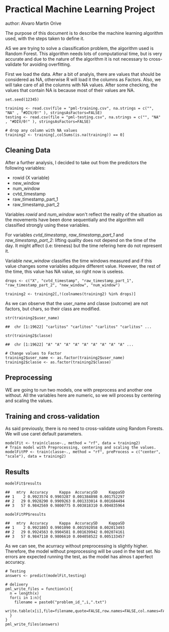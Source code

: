 Practical Machine Learning Project
==================================

author: Alvaro Martin Orive

The purpose of this document is to describe the machine learning
algorithm used, with the steps taken to define it.

AS we are trying to solve a classification problem, the algorithm used
is Random Forest. This algorithm needs lots of computational time, but
is very accurate and due to the nature of the algorithm it is not
necessary to cross-validate for avoiding overfitting.

First we load the data. After a bit of analyis, there are values that
should be considered as NA, otherwise R will load it the columns as
Factors. Also, we will take care of all the columns with NA values.
After some checking, the values that contain NA is because most of their
values are NA.

    set.seed(12345)

    training <- read.csv(file = "pml-training.csv", na.strings = c("", "NA" , "#DIV/0!" ), stringsAsFactors=FALSE)
    testing <- read.csv(file = "pml-testing.csv", na.strings = c("", "NA" , "#DIV/0!" ), stringsAsFactors=FALSE)

    # drop any column with NA values
    training2 <- training[,colSums(is.na(training)) == 0]

Cleaning Data
-------------

After a further analysis, I decided to take out from the predictors the
following variables:

-   rowid (X variable)
-   new\_window
-   num\_window
-   cvtd\_timestamp
-   raw\_timestamp\_part\_1
-   raw\_timestamp\_part\_2

Variables *rowid* and *num\_window* won't reflect the reality of the
situation as the movements have been done sequentially and the algorithm
will classified strongly using these variables.

For variables *cvtd\_timestamp*, *raw\_timestamp\_part\_1* and
*raw\_timestamp\_part\_2*: lifting quality does not depend on the time
of the day. It might affect (i.e: tireness) but the time refering here
do not represent it.

Variable *new\_window* classifies the time windows measured and if this
value changes some variables adquire different value. However, the rest
of the time, this value has NA value, so right now is useless.

    drops <- c("X", "cvtd_timestamp", "raw_timestamp_part_1", "raw_timestamp_part_2", "new_window", "num_window")

    training2 <- training2[,!(colnames(training2) %in% drops)]

As we can observe that the user\_name and classe (outcome) are not
factors, but chars, so their class are modified.

    str(training2$user_name)

    ##  chr [1:19622] "carlitos" "carlitos" "carlitos" "carlitos" ...

    str(training2$classe)

    ##  chr [1:19622] "A" "A" "A" "A" "A" "A" "A" "A" "A" ...

    # Change values to Factor
    training2$user_name <- as.factor(training2$user_name)
    training2$classe <- as.factor(training2$classe)

Preprocessing
-------------

WE are going to run two models, one with preprocess and another one
without. All the variables here are numeric, so we will process by
centering and scaling the values.

Training and cross-validation
-----------------------------

As said previously, there is no need to cross-validate using Random
Forests. We will use caret default parameters.

    modelFit <- train(classe~., method = "rf", data = training2)
    # Train model with Preprocessing, centering and scaling the values.
    modelFitPP <- train(classe~., method = "rf", preProcess = c("center", "scale"), data = training2)

Results
-------

    modelFit$results

    ##   mtry  Accuracy     Kappa  AccuracySD     KappaSD
    ## 1    2 0.9923574 0.9903287 0.001384898 0.001752297
    ## 2   29 0.9928290 0.9909263 0.001333014 0.001684494
    ## 3   57 0.9842569 0.9800775 0.003818310 0.004835964

    modelFitPP$results

    ##   mtry  Accuracy     Kappa  AccuracySD     KappaSD
    ## 1    2 0.9921803 0.9901090 0.001592058 0.002013493
    ## 2   29 0.9924563 0.9904581 0.001639942 0.002074161
    ## 3   57 0.9847110 0.9806610 0.004058522 0.005133457

As we can see, the acurracy without preprocessing is slightly higher.
Therefore, the model without preprocessing will be used in the test set.
No errors are expected running the test, as the model has almos t
aperfect accuracy.

    # Testing
    answers <- predict(modelFit,testing)

    # delivery
    pml_write_files = function(x){
      n = length(x)
      for(i in 1:n){
        filename = paste0("problem_id_",i,".txt")
        write.table(x[i],file=filename,quote=FALSE,row.names=FALSE,col.names=FALSE)
      }
    }
    pml_write_files(answers)
